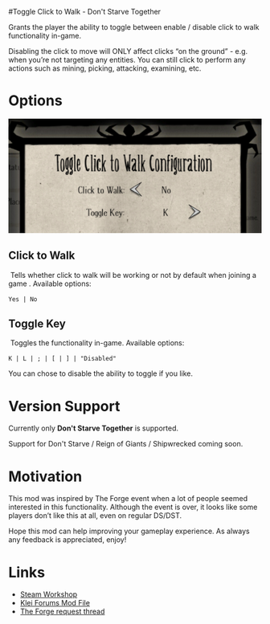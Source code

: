 #Toggle Click to Walk - Don't Starve Together

Grants the player the ability to toggle between enable / disable click to walk functionality in-game. 

Disabling the click to move will ONLY affect clicks “on the ground” - e.g. when you’re not targeting any entities. You can still click to perform any actions such as mining, picking, attacking, examining, etc. 

# Options

![Mod Config Panel](./screenshots/mod-config.png)

## Click to Walk

 Tells whether click to walk will be working or not by default when joining a game . Available options:

    Yes | No

## Toggle Key

 Toggles the functionality in-game. Available options:

    K | L | ; | [ | ] | "Disabled"

You can chose to disable the ability to toggle if you like.

# Version Support

Currently only **Don't Starve Together** is supported.

Support for Don't Starve / Reign of Giants / Shipwrecked coming soon.

# Motivation

This mod was inspired by The Forge event when a lot of people seemed interested in this functionality. Although the event is over, it looks like some players don’t like this at all, even on regular DS/DST.  

Hope this mod can help improving your gameplay experience. As always any feedback is appreciated, enjoy! 

# Links

* [Steam Workshop](http://steamcommunity.com/sharedfiles/filedetails/?id=1225360454)
* [Klei Forums Mod File](https://forums.kleientertainment.com/files/file/1788-toggle-click-to-walk/)
* [The Forge request thread](https://forums.kleientertainment.com/topic/84909-how-to-disable-click-to-walk/)